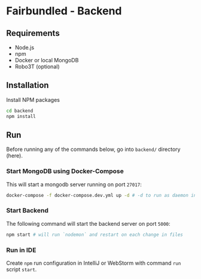 # Fairbundled - Backend

## Requirements

- Node.js
- npm
- Docker or local MongoDB
- Robo3T (optional)

## Installation

Install NPM packages

```sh
cd backend
npm install
```

## Run

Before running any of the commands below, go into `backend/` directory (here).

### Start MongoDB using Docker-Compose

This will start a mongodb server running on port `27017`:
```sh
docker-compose -f docker-compose.dev.yml up -d # -d to run as daemon in background 
```

### Start Backend

The following command will start the backend server on port `5000`:
```sh
npm start # will run `nodemon` and restart on each change in files 
```

### Run in IDE

Create `npm` run configuration in IntelliJ or WebStorm with command `run` script `start`.
